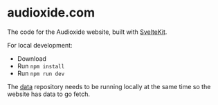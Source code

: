 # audioxide.com

The code for the Audioxide website, built with [SvelteKit](https://svelte.dev).

For local development: 

- Download
- Run `npm install`
- Run `npm run dev`

The [data](https://github.com/audioxide/data) repository needs to be running locally at the same time so the website has data to go fetch.
